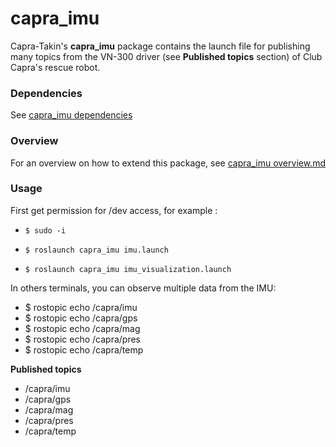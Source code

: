 # capra_imu

 Capra-Takin's **capra_imu** package contains the launch file for publishing many topics from the VN-300 driver (see **Published topics** section) of Club Capra's rescue robot.

### Dependencies

See [capra_imu dependencies](doc/dependencies.md)

### Overview

For an overview on how to extend this package, see [capra_imu overview.md](doc/overview.md)

### Usage

First get permission for /dev access, for example : 

  -  `$ sudo -i`

  -  `$ roslaunch capra_imu imu.launch`
  
  -  `$ roslaunch capra_imu imu_visualization.launch`

In others terminals, you can observe multiple data from the IMU:
  - $ rostopic echo /capra/imu
  - $ rostopic echo /capra/gps
  - $ rostopic echo /capra/mag
  - $ rostopic echo /capra/pres
  - $ rostopic echo /capra/temp

**Published topics**

  - /capra/imu
  - /capra/gps
  - /capra/mag
  - /capra/pres
  - /capra/temp

